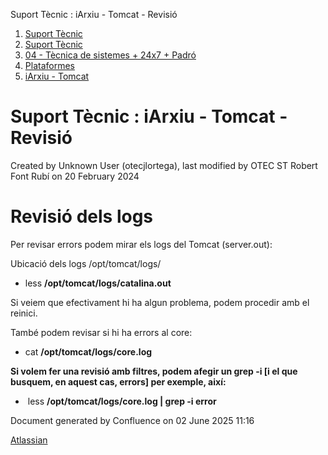 Suport Tècnic : iArxiu - Tomcat - Revisió  

1.  [Suport Tècnic](index.md)
2.  [Suport Tècnic](13893782.md)
3.  [04 - Tècnica de sistemes + 24x7 + Padró](26313202.md)
4.  [Plataformes](Plataformes_41520520.md)
5.  [iArxiu - Tomcat](iArxiu---Tomcat_100009371.md)

Suport Tècnic : iArxiu - Tomcat - Revisió
=========================================

Created by Unknown User (otecjlortega), last modified by OTEC ST Robert Font Rubí on 20 February 2024

Revisió dels logs
=================

Per revisar errors podem mirar els logs del Tomcat (server.out):

Ubicació dels logs /opt/tomcat/logs/

*   less **/opt/tomcat/logs/catalina.out**

Si veiem que efectivament hi ha algun problema, podem procedir amb el reinici.

També podem revisar si hi ha errors al core:

*   cat **/opt/tomcat/logs/core.log** 

**Si volem fer una revisió amb filtres, podem afegir un grep -i \[i el que busquem, en aquest cas, errors\] per exemple, així:**

*    less **/opt/tomcat/logs/core.log | grep -i error**

Document generated by Confluence on 02 June 2025 11:16

[Atlassian](http://www.atlassian.com/)